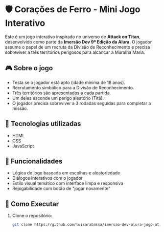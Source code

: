 # 🛡️ Corações de Ferro - Mini Jogo Interativo

Este é um jogo interativo inspirado no universo de **Attack on Titan**, desenvolvido como parte da **Imersão Dev 9º Edição da Alura**. O jogador assume o papel de um recruta da Divisão de Reconhecimento e precisa sobreviver a três territórios perigosos para alcançar a Muralha Maria.

## 🎮 Sobre o jogo

- Testa se o jogador está apto (idade mínima de 18 anos).
- Recrutamento simbólico para a Divisão de Reconhecimento.
- Três territórios são apresentados a cada partida.
- Um deles esconde um perigo aleatório (Titã).
- O jogador precisa sobreviver a 3 rodadas seguidas para completar a missão.

## 🎯 Tecnologias utilizadas

- HTML
- CSS
- JavaScript

## 🧠 Funcionalidades

- Lógica de jogo baseada em escolhas e aleatoriedade
- Diálogos interativos com o jogador
- Estilo visual temático com interface limpa e responsiva
- Rejogabilidade com botão de "jogar novamente"

## 🚀 Como Executar

1. Clone o repositório:
   ```bash
   git clone https://github.com/luisarabassa/imersao-dev-alura-jogo-attack-on-titan.git
